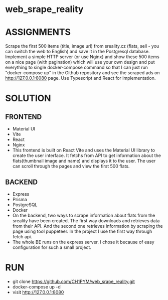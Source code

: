 # web_srape_reality
# ASSIGNMENTS
Scrape the first 500 items (title, image url) from sreality.cz (flats, sell - you can switch the web to English) and save it in the Postgresql database. Implement a simple HTTP server (or use Nginx) and show these 500 items on a nice page (with pagination)  which will use your own design and put everything to single docker-compose command so that I can just run "docker-compose up" in the Github repository and see the scraped ads on http://127.0.0.1:8080 page. Use Typescript and React for implementation.
# SOLUTION
## FRONTEND 
* Material UI
* Vite
* React
* Nginx
* This frontend is built on React Vite and uses the Material UI library to create the user interface. It fetchs from API to get information about the flats(thumbnail image and name) and displays it to the user. The user can scroll through the pages and view the first 500 flats.
## BACKEND
* Express
* Prisma
* PostgreSQL
* Docker
* On the backend, two ways to scrape information about flats from the sreality have been created. The first way downloads and retrieves data from their API. And the second one retrieves information by scraping the page using tool puppeteer. In the project I use the first way through fetch api.
* The whole BE runs on the express server. I chose it because of easy configuration for such a small project.
# RUN 
* git clone https://github.com/CH1PYM/web_srape_reality.git
* docker-compose up -d
* visit http://127.0.0.1:8080
